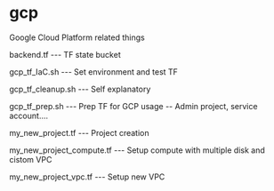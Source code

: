 # gcp
Google Cloud Platform related things

backend.tf --- TF state bucket

gcp_tf_IaC.sh	--- Set environment and test TF

gcp_tf_cleanup.sh	--- Self explanatory

gcp_tf_prep.sh	--- Prep TF for GCP usage -- Admin project, service account....

my_new_project.tf	--- Project creation

my_new_project_compute.tf	--- Setup compute with multiple disk and cistom VPC

my_new_project_vpc.tf --- Setup new VPC
